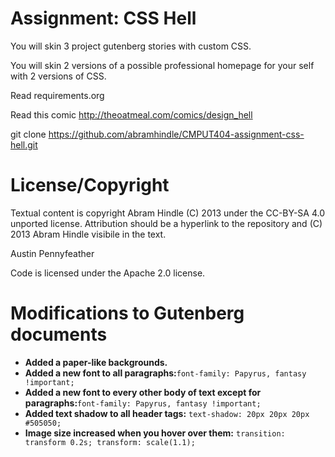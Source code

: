 Assignment: CSS Hell
====================

You will skin 3 project gutenberg stories with custom CSS.

You will skin 2 versions of a possible professional homepage for your
self with 2 versions of CSS.

Read requirements.org

Read this comic http://theoatmeal.com/comics/design_hell

git clone https://github.com/abramhindle/CMPUT404-assignment-css-hell.git

License/Copyright
=================

Textual content is copyright Abram Hindle (C) 2013 under the CC-BY-SA
4.0 unported license. Attribution should be a hyperlink to the
repository and (C) 2013 Abram Hindle visibile in the text.

Austin Pennyfeather

Code is licensed under the Apache 2.0 license.

Modifications to Gutenberg documents
=================
- **Added a paper-like backgrounds.**
- **Added a new font to all paragraphs:**`font-family: Papyrus, fantasy !important;`
- **Added a new font to every other body of text except for paragraphs:**`font-family: Papyrus, fantasy !important;`
- **Added text shadow to all header tags:** `text-shadow: 20px 20px 20px #505050;`
- **Image size increased when you hover over them:** `transition: transform 0.2s; transform: scale(1.1);`




